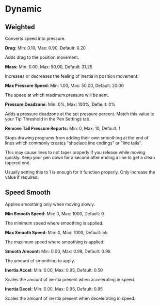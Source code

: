 # Dynamic

## Weighted

Converts speed into pressure.

**Drag:** Min: 0.10, Max: 0.90, Default: 0.20

Adds drag to the position movement.

**Mass:** Min: 0.00, Max: 50.00, Default: 31.25

Increases or decreases the feeling of inertia in position movement.

**Max Pressure Speed:** Min: 1.00, Max: 50.00, Default: 20.00

The speed at which maximum pressure will be sent.

**Pressure Deadzone:** Min: 0%, Max: 100%, Default: 0%

Adds a pressure deadzone at the set pressure percent. Match this value to your Tip Threshold in the Pen Settings tab.

**Remove Tail Pressure Reports:** Min: 0, Max: 10, Default: 1

Stops drawing programs from adding their own smoothing at the end of lines which commonly creates "shoelace line endings" or "line tails".

This may cause lines to not taper properly if you release while moving quickly. Keep your pen down for a second after ending a line to get a clean tapered end.

Usually setting this to 1 is enough for it function properly. Only increase the value if required.

## Speed Smooth

Applies smoothing only when moving slowly.

**Min Smooth Speed:** Min: 0, Max: 1000, Default: 0

The minimum speed where smoothing is applied.

**Max Smooth Speed:** Min: 0, Max: 1000, Default: 55

The maximum speed where smoothing is applied.

**Smooth Amount:** Min: 0.00, Max: 0.98, Default: 0.98

The amount of smoothing to apply.

**Inertia Accel:** Min: 0.00, Max: 0.95, Default: 0.50

Scales the amount of inertia present when accelerating in speed.

**Inertia Decel:** Min: 0.00, Max: 0.95, Default: 0.85

Scales the amount of inertia present when decelerating in speed.